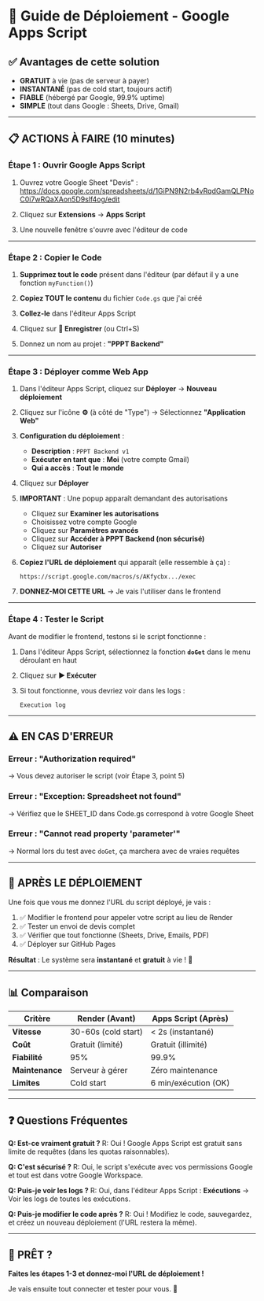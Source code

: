 # 🚀 Guide de Déploiement - Google Apps Script

## ✅ Avantages de cette solution

- **GRATUIT** à vie (pas de serveur à payer)
- **INSTANTANÉ** (pas de cold start, toujours actif)
- **FIABLE** (hébergé par Google, 99.9% uptime)
- **SIMPLE** (tout dans Google : Sheets, Drive, Gmail)

---

## 📋 ACTIONS À FAIRE (10 minutes)

### Étape 1 : Ouvrir Google Apps Script

1. Ouvrez votre Google Sheet "Devis" :
   https://docs.google.com/spreadsheets/d/1GiPN9N2rb4vRqdGamQLPNoC0i7wRQaXAon5D9slf4og/edit

2. Cliquez sur **Extensions** → **Apps Script**

3. Une nouvelle fenêtre s'ouvre avec l'éditeur de code

---

### Étape 2 : Copier le Code

1. **Supprimez tout le code** présent dans l'éditeur (par défaut il y a une fonction `myFunction()`)

2. **Copiez TOUT le contenu** du fichier `Code.gs` que j'ai créé

3. **Collez-le** dans l'éditeur Apps Script

4. Cliquez sur **💾 Enregistrer** (ou Ctrl+S)

5. Donnez un nom au projet : **"PPPT Backend"**

---

### Étape 3 : Déployer comme Web App

1. Dans l'éditeur Apps Script, cliquez sur **Déployer** → **Nouveau déploiement**

2. Cliquez sur l'icône **⚙️** (à côté de "Type") → Sélectionnez **"Application Web"**

3. **Configuration du déploiement** :
   - **Description** : `PPPT Backend v1`
   - **Exécuter en tant que** : **Moi** (votre compte Gmail)
   - **Qui a accès** : **Tout le monde**

4. Cliquez sur **Déployer**

5. **IMPORTANT** : Une popup apparaît demandant des autorisations
   - Cliquez sur **Examiner les autorisations**
   - Choisissez votre compte Google
   - Cliquez sur **Paramètres avancés**
   - Cliquez sur **Accéder à PPPT Backend (non sécurisé)**
   - Cliquez sur **Autoriser**

6. **Copiez l'URL de déploiement** qui apparaît (elle ressemble à ça) :
   ```
   https://script.google.com/macros/s/AKfycbx.../exec
   ```

7. **DONNEZ-MOI CETTE URL** → Je vais l'utiliser dans le frontend

---

### Étape 4 : Tester le Script

Avant de modifier le frontend, testons si le script fonctionne :

1. Dans l'éditeur Apps Script, sélectionnez la fonction **`doGet`** dans le menu déroulant en haut

2. Cliquez sur **▶ Exécuter**

3. Si tout fonctionne, vous devriez voir dans les logs :
   ```
   Execution log
   ```

---

## ⚠️ EN CAS D'ERREUR

### Erreur : "Authorization required"
→ Vous devez autoriser le script (voir Étape 3, point 5)

### Erreur : "Exception: Spreadsheet not found"
→ Vérifiez que le SHEET_ID dans Code.gs correspond à votre Google Sheet

### Erreur : "Cannot read property 'parameter'"
→ Normal lors du test avec `doGet`, ça marchera avec de vraies requêtes

---

## 🎯 APRÈS LE DÉPLOIEMENT

Une fois que vous me donnez l'URL du script déployé, je vais :

1. ✅ Modifier le frontend pour appeler votre script au lieu de Render
2. ✅ Tester un envoi de devis complet
3. ✅ Vérifier que tout fonctionne (Sheets, Drive, Emails, PDF)
4. ✅ Déployer sur GitHub Pages

**Résultat** : Le système sera **instantané** et **gratuit** à vie ! 🎉

---

## 📊 Comparaison

| Critère | Render (Avant) | Apps Script (Après) |
|---------|----------------|---------------------|
| **Vitesse** | 30-60s (cold start) | < 2s (instantané) |
| **Coût** | Gratuit (limité) | Gratuit (illimité) |
| **Fiabilité** | 95% | 99.9% |
| **Maintenance** | Serveur à gérer | Zéro maintenance |
| **Limites** | Cold start | 6 min/exécution (OK) |

---

## ❓ Questions Fréquentes

**Q: Est-ce vraiment gratuit ?**
R: Oui ! Google Apps Script est gratuit sans limite de requêtes (dans les quotas raisonnables).

**Q: C'est sécurisé ?**
R: Oui, le script s'exécute avec vos permissions Google et tout est dans votre Google Workspace.

**Q: Puis-je voir les logs ?**
R: Oui, dans l'éditeur Apps Script : **Exécutions** → Voir les logs de toutes les exécutions.

**Q: Puis-je modifier le code après ?**
R: Oui ! Modifiez le code, sauvegardez, et créez un nouveau déploiement (l'URL restera la même).

---

## 🚀 PRÊT ?

**Faites les étapes 1-3 et donnez-moi l'URL de déploiement !**

Je vais ensuite tout connecter et tester pour vous. 🎉
